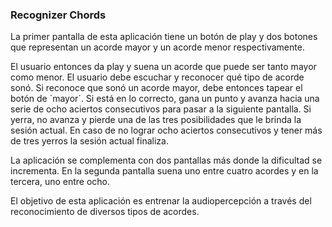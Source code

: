 ### Recognizer Chords

La primer pantalla de esta aplicación tiene un botón de play y dos botones que representan un acorde mayor y un acorde menor respectivamente. 

El usuario entonces da play y suena un acorde que puede ser tanto mayor como menor. El usuario debe escuchar y reconocer qué tipo de acorde sonó. Si reconoce que sonó un acorde mayor, debe entonces tapear el botón de ´mayor´. Si está en lo correcto, gana un punto y avanza hacia una serie de ocho aciertos consecutivos para pasar a la siguiente pantalla. Si yerra, no avanza y pierde una de las tres posibilidades que le brinda la sesión actual. En caso de no lograr ocho aciertos consecutivos y tener más de tres yerros la sesión actual finaliza.

La aplicación se complementa con dos pantallas más donde la dificultad se incrementa. En la segunda pantalla suena uno entre cuatro acordes y en la tercera, uno entre ocho.

El objetivo de esta aplicación es entrenar la audiopercepción a través del reconocimiento de diversos tipos de acordes.





